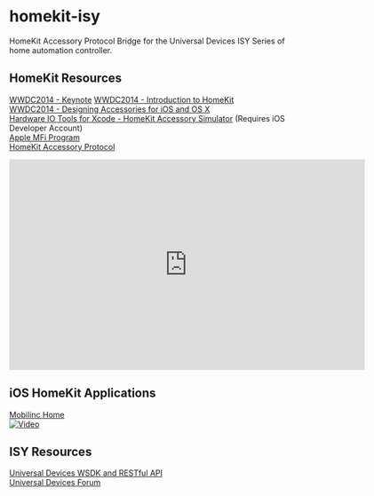 homekit-isy
===========

HomeKit Accessory Protocol Bridge for the Universal Devices ISY Series of home automation controller.

HomeKit Resources
-----------------

[WWDC2014 - Keynote](https://developer.apple.com/videos/wwdc/2014/#101) 
[WWDC2014 - Introduction to HomeKit](https://developer.apple.com/videos/wwdc/2014/?include=213#213)  
[WWDC2014 - Designing Accessories for iOS and OS X](https://developer.apple.com/videos/wwdc/2014/?include=701#701)  
[Hardware IO Tools for Xcode - HomeKit Accessory Simulator](https://developer.apple.com/downloads/index.action) (Requires iOS Developer Account)  
[Apple MFi Program](https://developer.apple.com/programs/mfi/)  
[HomeKit Accessory Protocol](https://gist.github.com/pieceofsummer/13272bf76ac1d6b58a30)  


<embed src="http://devstreaming.apple.com/videos/wwdc/2014/101xx36lr6smzjo/101/101_sd.mov" width="640" height="380" controller="true" autoplay="false" starttime="1:34:30:00.0" endtime="1:35:44:00.0" bgcolor="white">   


iOS HomeKit Applications
------------------------
[Mobilinc Home](http://mobilinc.com)  
[![Video](http://img.youtube.com/vi/zKq7egvgbmU/hqdefault.jpg)](http://www.youtube.com/watch?v=zKq7egvgbmU)

ISY Resources
-------------
[Universal Devices WSDK and RESTful API](http://www.universal-devices.com/developers/wsdk/)  
[Universal Devices Forum](http://forum.universal-devices.com)  














